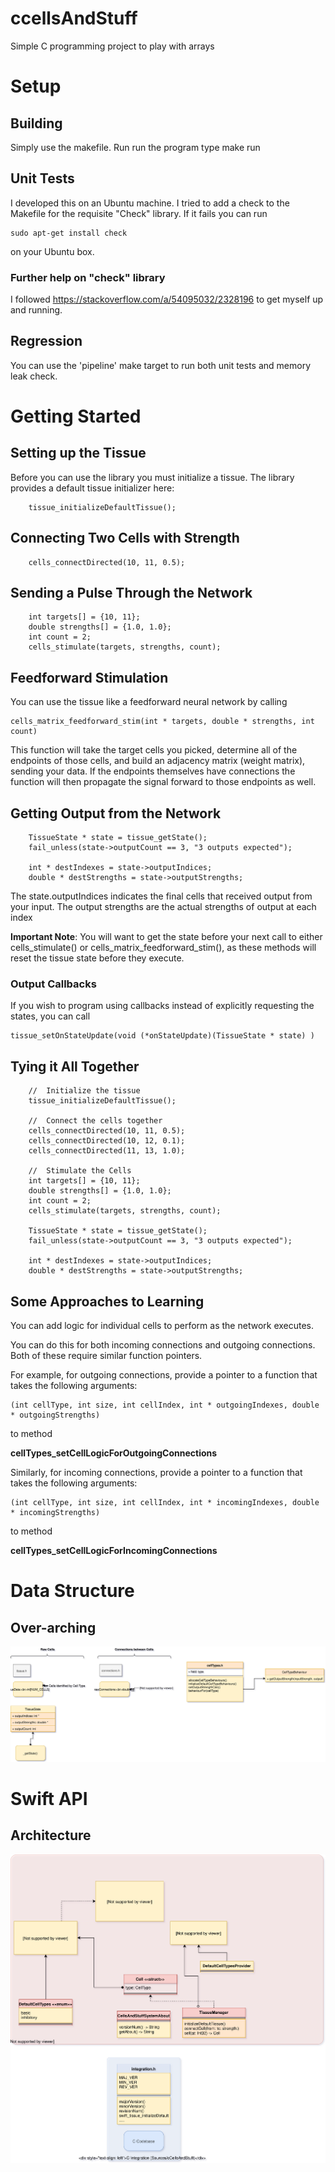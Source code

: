 # ccellsAndStuff
Simple C programming project to play with arrays

# Setup

## Building
Simply use the makefile.  Run run the program type make run

## Unit Tests
I developed this on an Ubuntu machine.  I tried to add a check to the Makefile for the requisite "Check" library.  If it fails you can run 

```
sudo apt-get install check
```

on your Ubuntu box.

### Further help on "check" library

I followed https://stackoverflow.com/a/54095032/2328196 to get myself up and running.

## Regression

You can use the 'pipeline' make target to run both unit tests and memory leak check.

# Getting Started

## Setting up the Tissue

Before you can use the library you must initialize a tissue.  The library provides a default tissue initializer here:

```
    tissue_initializeDefaultTissue();
```

## Connecting Two Cells with Strength

```
    cells_connectDirected(10, 11, 0.5);
```

## Sending a Pulse Through the Network
```
    int targets[] = {10, 11};
    double strengths[] = {1.0, 1.0};
    int count = 2;
    cells_stimulate(targets, strengths, count);
```

## Feedforward Stimulation
You can use the tissue like a feedforward neural network by calling 

```
cells_matrix_feedforward_stim(int * targets, double * strengths, int count)
```

This function will take the target cells you picked, determine all of the endpoints of those cells, and build an adjacency matrix (weight matrix), sending your data.  If the endpoints themselves have connections the function will then propagate the signal forward to those endpoints as well.

## Getting Output from the Network

```
    TissueState * state = tissue_getState();
    fail_unless(state->outputCount == 3, "3 outputs expected");

    int * destIndexes = state->outputIndices;
    double * destStrengths = state->outputStrengths;
```

The state.outputIndices indicates the final cells that received output from your input.  The output strengths are the actual strengths of output at each index

**Important Note**:  You will want to get the state before your next call to either cells_stimulate() or cells_matrix_feedforward_stim(), as these methods will reset the tissue state before they execute.

### Output Callbacks
If you wish to program using callbacks instead of explicitly requesting the states, you can call 

```
tissue_setOnStateUpdate(void (*onStateUpdate)(TissueState * state) )
```

## Tying it All Together

```
    //  Initialize the tissue
    tissue_initializeDefaultTissue();

    //  Connect the cells together
    cells_connectDirected(10, 11, 0.5);
    cells_connectDirected(10, 12, 0.1);
    cells_connectDirected(11, 13, 1.0);

    //  Stimulate the Cells
    int targets[] = {10, 11};
    double strengths[] = {1.0, 1.0};
    int count = 2;
    cells_stimulate(targets, strengths, count);

    TissueState * state = tissue_getState();
    fail_unless(state->outputCount == 3, "3 outputs expected");

    int * destIndexes = state->outputIndices;
    double * destStrengths = state->outputStrengths;
```

## Some Approaches to Learning
You can add logic for individual cells to perform as the network executes.  

You can do this for both incoming connections and outgoing connections.  Both of these require similar function pointers.

For example, for outgoing connections, provide a pointer to a function that takes the following arguments:
```
(int cellType, int size, int cellIndex, int * outgoingIndexes, double * outgoingStrengths)
```

to method 

**cellTypes_setCellLogicForOutgoingConnections**

Similarly, for incoming connections, provide a pointer to a function that takes the following arguments:
```
(int cellType, int size, int cellIndex, int * incomingIndexes, double * incomingStrengths)
```

to method

**cellTypes_setCellLogicForIncomingConnections**

# Data Structure

## Over-arching

![Graph Structure](./docs/res/cCellsAndStuff.svg)

# Swift API

## Architecture

![Swift API](docs/res/cCellsAndStuff-Swift&#32;Integration.svg)